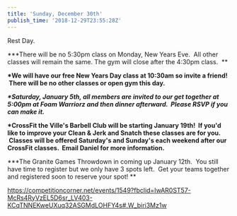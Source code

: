 ```yaml
---
title: 'Sunday, December 30th'
publish_time: '2018-12-29T23:55:28Z'
---
```


Rest Day.

**\*There will be no 5:30pm class on Monday, New Years Eve.  All other
classes will remain the same. The gym will close after the 4:30pm class.
 **

**\*We will have our free New Years Day class at 10:30am so invite a
friend!  There will be no other classes or open gym this day.**

***\*Saturday, January 5th, all members are invited to our get together
at 5:00pm at Foam Warriorz and then dinner afterward.  Please RSVP if
you can make it.***

**\*CrossFit the Ville's Barbell Club will be starting January 19th!  If
you'd like to improve your Clean & Jerk and Snatch these classes are for
you.  Classes will be offered Saturday's and Sunday's each weekend after
our CrossFit classes.  Email Daniel for more information.**

**\*The Granite Games Throwdown in coming up January 12th.  You still
have time to register but we only have 3 spots left.  Get your teams
together and registered soon to reserve your spot! **

<https://competitioncorner.net/events/1549?fbclid=IwAR0ST57-McRs4RyVzEL5D6sr_LV403-KCqTNNEKweUXuq32ASGMdLOHFY4s#.W_biri3Mz1w>
